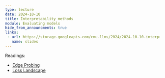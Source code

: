 ```yaml
---
type: lecture
date: 2024-10-10
title: Interpretability methods
module: Evaluating models
hide_from_announcments: true
links: 
 - url: https://storage.googleapis.com/cmu-llms/2024/2024-10-10-interpretability.pdf
   name: slides
---
```

Readings:
 - [Edge Probing](https://arxiv.org/abs/1905.06316)
 - [Loss Landscape](https://arxiv.org/abs/1712.09913)
